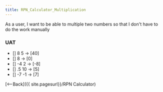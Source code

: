 ```yaml
---
title: RPN_Calculator_Multiplication
---
```

As a user, I want to be able to multiple two numbers so that I don't have to do the work manually

### UAT
* [] 8 <enter> 5 <times> -> [40]
* [] 8 <enter> <times> -> [0]
* [] -4 <enter> 2 <times> -> [-8]
* [] .5 <enter> 10 <times> -> [5]
* [] -7 <enter> -1 <times> -> [7]

[<--Back]({{ site.pagesurl}}/RPN Calculator)
